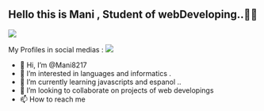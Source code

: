 
## Hello this is Mani , Student of webDeveloping..🤝🤖 
<img src="https://media.wired.com/photos/593259734dc9b45ccec5d618/master/w_2560%2Cc_limit/founding-father-git.jpg" align="center">

My Profiles in social medias :
 <a href="https://www.linkedin.com/in/mohammadreza-shidfar-4bb078134" target="blank" >
 <img src="file:///Users/manishidfar/Downloads/linkedin.svg">

</a>









- 👋 Hi, I’m @Mani8217
- 👀 I’m interested in languages and informatics . 
- 🌱 I’m currently learning javascripts and espanol ..
- 💞️ I’m looking to collaborate on projects of web developings
- 📫 How to reach me 


<!---
Mani8217/Mani8217 is a ✨ special ✨ repository because its `README.md` (this file) appears on your GitHub profile.
You can click the Preview link to take a look at your changes.
--->
